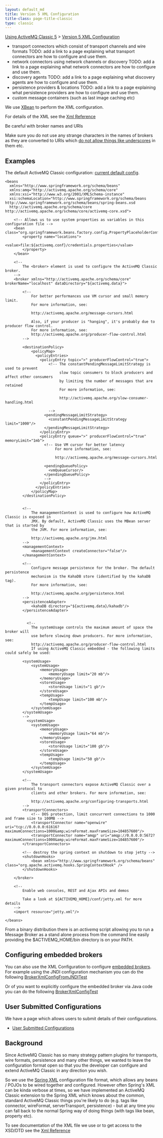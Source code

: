 ```yaml
---
layout: default_md
title: Version 5 XML Configuration 
title-class: page-title-classic
type: classic
---
```


[Using ActiveMQ Classic 5](using-activemq-classic-5) > [Version 5 XML Configuration](version-5-xml-configuration)


*   transport connectors which consist of transport channels and wire formats TODO: add a link to a page explaining what transport connectors are how to configure and use them.
*   network connectors using network channels or discovery TODO: add a link to a page explaining what network connectors are how to configure and use them.
*   discovery agents TODO: add a link to a page explaining what discovery agents are how to configure and use them.
*   persistence providers & locations TODO: add a link to a page explaining what persistence providers are how to configure and use them.
*   custom message containers (such as last image caching etc)

We use [XBean](https://geronimo.apache.org/xbean/) to perform the XML configuration.

For details of the XML see the [Xml Reference](xml-reference)

Be careful with broker names and URIs

Make sure you do not use any strange characters in the names of brokers as they are converted to URIs which [do not allow things like underscores](http://java.sun.com/j2se/1.4.2/docs/api/java/net/URI.html) in them etc.

Examples
--------

The default ActiveMQ Classic configuration: [current default config](http://svn.apache.org/repos/asf/activemq/trunk/assembly/src/release/conf/activemq.xml).

```
<beans
  xmlns="http://www.springframework.org/schema/beans"
  xmlns:amq="http://activemq.apache.org/schema/core"
  xmlns:xsi="http://www.w3.org/2001/XMLSchema-instance"
  xsi:schemaLocation="http://www.springframework.org/schema/beans http://www.springframework.org/schema/beans/spring-beans.xsd
  http://activemq.apache.org/schema/core http://activemq.apache.org/schema/core/activemq-core.xsd">

    <!-- Allows us to use system properties as variables in this configuration file -->
    <bean class="org.springframework.beans.factory.config.PropertyPlaceholderConfigurer">
        <property name="locations">
            <value>file:${activemq.conf}/credentials.properties</value>
        </property>
    </bean>

    <!--
        The <broker> element is used to configure the ActiveMQ Classic broker.
    -->
    <broker xmlns="http://activemq.apache.org/schema/core" brokerName="localhost" dataDirectory="${activemq.data}">

        <!--
            For better performances use VM cursor and small memory limit.
            For more information, see:

            http://activemq.apache.org/message-cursors.html

            Also, if your producer is "hanging", it's probably due to producer flow control.
            For more information, see:
            http://activemq.apache.org/producer-flow-control.html
        -->

        <destinationPolicy>
            <policyMap>
              <policyEntries>
                <policyEntry topic=">" producerFlowControl="true">
                    <!-- The constantPendingMessageLimitStrategy is used to prevent
                         slow topic consumers to block producers and affect other consumers
                         by limiting the number of messages that are retained
                         For more information, see:

                         http://activemq.apache.org/slow-consumer-handling.html

                    -->
                  <pendingMessageLimitStrategy>
                    <constantPendingMessageLimitStrategy limit="1000"/>
                  </pendingMessageLimitStrategy>
                </policyEntry>
                <policyEntry queue=">" producerFlowControl="true" memoryLimit="1mb">
                  <!-- Use VM cursor for better latency
                       For more information, see:

                       http://activemq.apache.org/message-cursors.html

                  <pendingQueuePolicy>
                    <vmQueueCursor/>
                  </pendingQueuePolicy>
                  -->
                </policyEntry>
              </policyEntries>
            </policyMap>
        </destinationPolicy>


        <!--
            The managementContext is used to configure how ActiveMQ Classic is exposed in
            JMX. By default, ActiveMQ Classic uses the MBean server that is started by
            the JVM. For more information, see:

            http://activemq.apache.org/jmx.html
        -->
        <managementContext>
            <managementContext createConnector="false"/>
        </managementContext>

        <!--
            Configure message persistence for the broker. The default persistence
            mechanism is the KahaDB store (identified by the kahaDB tag).
            For more information, see:

            http://activemq.apache.org/persistence.html
        -->
        <persistenceAdapter>
            <kahaDB directory="${activemq.data}/kahadb"/>
        </persistenceAdapter>


          <!--
            The systemUsage controls the maximum amount of space the broker will
            use before slowing down producers. For more information, see:
            http://activemq.apache.org/producer-flow-control.html
            If using ActiveMQ Classic embedded - the following limits could safely be used:

        <systemUsage>
            <systemUsage>
                <memoryUsage>
                    <memoryUsage limit="20 mb"/>
                </memoryUsage>
                <storeUsage>
                    <storeUsage limit="1 gb"/>
                </storeUsage>
                <tempUsage>
                    <tempUsage limit="100 mb"/>
                </tempUsage>
            </systemUsage>
        </systemUsage>
        -->
          <systemUsage>
            <systemUsage>
                <memoryUsage>
                    <memoryUsage limit="64 mb"/>
                </memoryUsage>
                <storeUsage>
                    <storeUsage limit="100 gb"/>
                </storeUsage>
                <tempUsage>
                    <tempUsage limit="50 gb"/>
                </tempUsage>
            </systemUsage>
        </systemUsage>

        <!--
            The transport connectors expose ActiveMQ Classic over a given protocol to
            clients and other brokers. For more information, see:

            http://activemq.apache.org/configuring-transports.html
        -->
        <transportConnectors>
            <!-- DOS protection, limit concurrent connections to 1000 and frame size to 100MB -->
            <transportConnector name="openwire" uri="tcp://0.0.0.0:61616?maximumConnections=1000&amp;wireFormat.maxFrameSize=104857600"/>
            <transportConnector name="amqp" uri="amqp://0.0.0.0:5672?maximumConnections=1000&amp;wireFormat.maxFrameSize=104857600"/>
        </transportConnectors>

        <!-- destroy the spring context on shutdown to stop jetty -->
        <shutdownHooks>
            <bean xmlns="http://www.springframework.org/schema/beans" class="org.apache.activemq.hooks.SpringContextHook" />
        </shutdownHooks>

    </broker>

    <!--
        Enable web consoles, REST and Ajax APIs and demos

        Take a look at ${ACTIVEMQ_HOME}/conf/jetty.xml for more details
    -->
    <import resource="jetty.xml"/>

</beans>
```

From a binary distribution there is an _activemq_ script allowing you to run a Message Broker as a stand alone process from the command line easily providing the $ACTIVEMQ_HOME/bin directory is on your PATH.

Configuring embedded brokers
----------------------------

You can also use the XML Configuration to configure [embedded brokers](how-do-i-embed-a-broker-inside-a-connection). For example using the JNDI configuration mechanism you can do the following [BrokerXmlConfigFromJNDITest](http://svn.apache.org/repos/asf/activemq/trunk/assembly/src/test/java/org/apache/activemq/config/BrokerXmlConfigFromJNDITest.java)  

Or of you want to explicitly configure the embedded broker via Java code you can do the following [BrokerXmlConfigTest](http://svn.apache.org/repos/asf/activemq/trunk/assembly/src/test/java/org/apache/activemq/config/BrokerXmlConfigTest.java)

User Submitted Configurations
-----------------------------

We have a page which allows users to submit details of their configurations.

*   [User Submitted Configurations](user-submitted-configurations)

Background
----------

Since ActiveMQ Classic has so many strategy pattern plugins for transports, wire formats, persistence and many other things, we wanted to leave the configuration format open so that you the developer can configure and extend ActiveMQ Classic in any direction you wish.

So we use the [Spring XML](http://static.springframework.org/spring/docs/2.5.x/reference/beans.html#beans-basics) configuration file format, which allows any beans / POJOs to be wired together and configured. However often Spring's XML can be kinda verbose at times, so we have implemented an ActiveMQ Classic extension to the Spring XML which knows about the common, standard ActiveMQ Classic things you're likely to do (e.g. tags like connector, wireFormat, serverTransport, persistence) - but at any time you can fall back to the normal Spring way of doing things (with tags like bean, property etc).

To see documentation of the XML file we use or to get access to the XSD/DTD see the [Xml Reference](xml-reference)

